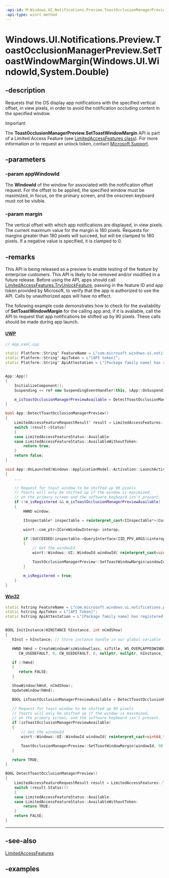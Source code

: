 ```yaml
---
-api-id: M:Windows.UI.Notifications.Preview.ToastOcclusionManagerPreview.SetToastWindowMargin(Windows.UI.WindowId,System.Double)
-api-type: winrt method
---
```


# Windows.UI.Notifications.Preview.ToastOcclusionManagerPreview.SetToastWindowMargin(Windows.UI.WindowId,System.Double)

<!--
public static void SetToastWindowMargin (Windows.UI.WindowId appWindowId, double margin);
-->


## -description

Requests that the OS display app notifications with the specified vertical offset, in view pixels, in order to avoid the notification occluding content in the specified window.

> [!IMPORTANT]
> The **ToastOcclusionManagerPreview.SetToastWindowMargin** API is part of a Limited Access Feature (see [LimitedAccessFeatures class](/uwp/api/windows.applicationmodel.limitedaccessfeatures)). For more information or to request an unlock token, contact [Microsoft Support](https://aka.ms/LAFAccessRequests).


## -parameters

### -param appWindowId

The **WindowId** of the window for associated with the notification offset request. For the offset to be applied, the specified window must be maximized, in focus, on the primary screen, and the onscreen keyboard must not be visible. 

### -param margin

The vertical offset with which app notifications are displayed, in view pixels. The current maximum value for the margin is 180 pixels. Requests for margins greater than 180 pixels will succeed, but will be clamped to 180 pixels. If a negative value is specified, it is clamped to 0.

## -remarks

This API is being released as a preview to enable testing of the feature by enterprise customers. This API is likely to be removed and/or modified in a future release. Before using the API, apps should call [LimitedAccessFeatures.TryUnlockFeature](/uwp/api/windows.applicationmodel.limitedaccessfeatures.tryunlockfeature), passing in the feature ID and app token provided by Microsoft, to verify that the app is authorized to use the API. Calls by unauthorized apps will have no effect.

The following example code demonstrates how to check for the availability of **SetToastWindowMargin** for the calling app and, if it is available, call the API to request that app notifications be shifted up by 90 pixels. These calls should be made during app launch. 

#### [UWP](#tab/uwp) 

```cpp
// App.xaml.cpp

static Platform::String^ FeatureName = L"com.microsoft.windows.ui.notifications.preview.toastOcclusionManagerPreview";
static Platform::String^ ApiToken = L"[API token]";
static Platform::String^ ApiAttestation = L"[Package family name] has registered their use of com.microsoft.windows.ui.notifications.preview.toastOcclusionManagerPreview with Microsoft and agrees to the terms of use.";


App::App()
{
    InitializeComponent();
    Suspending += ref new SuspendingEventHandler(this, &App::OnSuspending);

    m_isToastOcclusionManagerPreviewAvailable = DetectToastOcclusionManagerPreview();
}

bool App::DetectToastOcclusionManagerPreview()
{
    LimitedAccessFeatureRequestResult^ result = LimitedAccessFeatures::TryUnlockFeature(FeatureName, ApiToken, ApiAttestation);
    switch (result->Status)
    {
    case LimitedAccessFeatureStatus::Available:
    case LimitedAccessFeatureStatus::AvailableWithoutToken:
        return true;
    }
    return false;
}

void App::OnLaunched(Windows::ApplicationModel::Activation::LaunchActivatedEventArgs^ e)
{
    ...

    // Request for toast window to be shifted up 90 pixels
    // Toasts will only be shifted up if the window is maximized,
    // on the primary screen and the software keyboard isn't present. 
    if (!m_isRegistered && m_isToastOcclusionManagerPreviewAvailable)
    {
        HWND window;

        IInspectable* inspectable = reinterpret_cast<IInspectable*>(CoreWindow::GetForCurrentThread());

        winrt::com_ptr<ICoreWindowInterop> interop;

        if (SUCCEEDED(inspectable->QueryInterface(IID_PPV_ARGS(&interop))) && SUCCEEDED(interop->get_WindowHandle(&window)))
        {
            // Get the windowId
            winrt::Windows::UI::WindowId windowId{ reinterpret_cast<uint64_t>(window) };

            ToastOcclusionManagerPreview::SetToastWindowMargin(windowId, 90);
        }

        m_isRegistered = true;
    }
}
```

#### [Win32](#tab/win32)

```cpp
static hstring FeatureName = L"com.microsoft.windows.ui.notifications.preview.toastOcclusionManagerPreview";
static hstring ApiToken = L"[API Token]";
static hstring ApiAttestation = L"[Package family name] has registered their use of com.microsoft.windows.ui.notifications.preview.toastOcclusionManagerPreview with Microsoft and agrees to the terms of use.";


BOOL InitInstance(HINSTANCE hInstance, int nCmdShow)
{
   hInst = hInstance; // Store instance handle in our global variable

   HWND hWnd = CreateWindowW(szWindowClass, szTitle, WS_OVERLAPPEDWINDOW,
      CW_USEDEFAULT, 0, CW_USEDEFAULT, 0, nullptr, nullptr, hInstance, nullptr);

   if (!hWnd)
   {
      return FALSE;
   }

   ShowWindow(hWnd, nCmdShow);
   UpdateWindow(hWnd);

   BOOL isToastOcclusionManagerPreviewAvailable = DetectToastOcclusionManagerPreview();

   // Request for toast window to be shifted up 90 pixels
   // Toasts will only be shifted up if the window is maximized,
   // on the primary screen, and the software keyboard isn't present. 
   if (isToastOcclusionManagerPreviewAvailable)
   {
       // Get the windowId
       winrt::Windows::UI::WindowId windowId{ reinterpret_cast<uint64_t>(hWnd) };

       ToastOcclusionManagerPreview::SetToastWindowMargin(windowId, 90);
   }

   return TRUE;
}

BOOL DetectToastOcclusionManagerPreview()
{
    LimitedAccessFeatureRequestResult result = LimitedAccessFeatures::TryUnlockFeature(FeatureName, ApiToken, ApiAttestation);
    switch (result.Status())
    {
    case LimitedAccessFeatureStatus::Available:
    case LimitedAccessFeatureStatus::AvailableWithoutToken:
        return TRUE;
    }
    return FALSE;
}
```
---


## -see-also

[LimitedAccessFeatures](/uwp/api/windows.applicationmodel.limitedaccessfeatures)

## -examples


